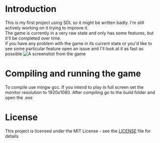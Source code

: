 # Introduction 
This is my first project using SDL so it might be written badly. I'm still actively working on it trying to improve it.  
The game is currently in a very raw state and only has some features, but it'll be completed over time.  
if you have any problem with the game in its current state or you'd like to see some particular feature open an issue and I'll look at it as fast as possible 
![A screenshot from the game](https://i.imgur.com/GZMaZIT.png)

# Compiling and running the game
To compile use mingw gcc. If you intend to play in full screen set the monitor resolution to 1920x1080. After compiling go to the build folder and open the .exe

# License

This project is licensed under the MIT License - see the [LICENSE](LICENSE) file for details


